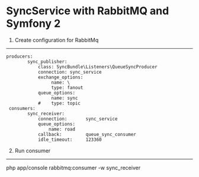 SyncService with RabbitMQ and Symfony 2 
=====================

1. Create configuration for RabbitMq
-----------------------------------
```
producers:
        sync_publisher:
            class: SyncBundle\Listeners\QueueSyncProducer
            connection: sync_service
            exchange_options:
                 name: \
                 type: fanout
            queue_options:
                 name: sync
            #    type: topic
 consumers:
        sync_receiver:
            connection:       sync_service
            queue_options:
                name: road
            callback:         queue_sync_consumer
            idle_timeout:     123360
```
2. Run consumer
-----------------------------------
php app/console rabbitmq:consumer -w sync_receiver


